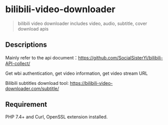 # bilibili-video-downloader

> bilibili video downloader includes video, audio, subtitle, cover download apis

## Descriptions

Mainly refer to the api document：https://github.com/SocialSisterYi/bilibili-API-collect/

Get wbi authentication, get video information, get video stream URL

Bilibili subtitles download tool: https://bilibili-video-downloader.com/subtitle/

## Requirement

PHP 7.4+ and Curl, OpenSSL extension installed.
